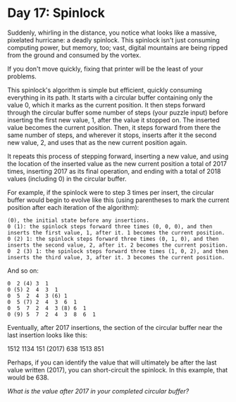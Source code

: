 # Day 17: Spinlock

Suddenly, whirling in the distance, you notice what looks like a massive, pixelated hurricane: a deadly spinlock. This spinlock isn't just consuming computing power, but memory, too; vast, digital mountains are being ripped from the ground and consumed by the vortex.

If you don't move quickly, fixing that printer will be the least of your problems.

This spinlock's algorithm is simple but efficient, quickly consuming everything in its path. It starts with a circular buffer containing only the value 0, which it marks as the current position. It then steps forward through the circular buffer some number of steps (your puzzle input) before inserting the first new value, 1, after the value it stopped on. The inserted value becomes the current position. Then, it steps forward from there the same number of steps, and wherever it stops, inserts after it the second new value, 2, and uses that as the new current position again.

It repeats this process of stepping forward, inserting a new value, and using the location of the inserted value as the new current position a total of 2017 times, inserting 2017 as its final operation, and ending with a total of 2018 values (including 0) in the circular buffer.

For example, if the spinlock were to step 3 times per insert, the circular buffer would begin to evolve like this (using parentheses to mark the current position after each iteration of the algorithm):

    (0), the initial state before any insertions.
    0 (1): the spinlock steps forward three times (0, 0, 0), and then inserts the first value, 1, after it. 1 becomes the current position.
    0 (2) 1: the spinlock steps forward three times (0, 1, 0), and then inserts the second value, 2, after it. 2 becomes the current position.
    0  2 (3) 1: the spinlock steps forward three times (1, 0, 2), and then inserts the third value, 3, after it. 3 becomes the current position.

And so on:

    0  2 (4) 3  1
    0 (5) 2  4  3  1
    0  5  2  4  3 (6) 1
    0  5 (7) 2  4  3  6  1
    0  5  7  2  4  3 (8) 6  1
    0 (9) 5  7  2  4  3  8  6  1

Eventually, after 2017 insertions, the section of the circular buffer near the last insertion looks like this:

1512  1134  151 (2017) 638  1513  851

Perhaps, if you can identify the value that will ultimately be after the last value written (2017), you can short-circuit the spinlock. In this example, that would be 638.

*What is the value after 2017 in your completed circular buffer?*
